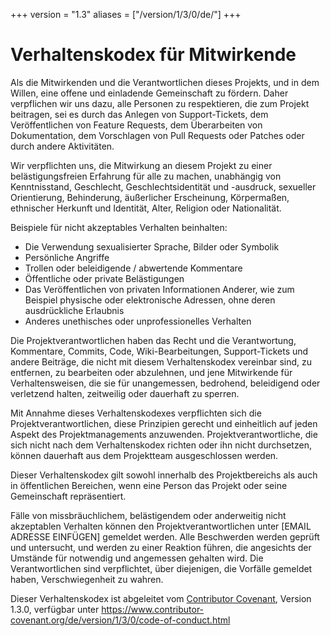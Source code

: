 +++
version = "1.3"
aliases = ["/version/1/3/0/de/"]
+++

# Verhaltenskodex für Mitwirkende

Als die Mitwirkenden und die Verantwortlichen dieses Projekts, und in dem Willen, eine offene und einladende Gemeinschaft zu fördern. Daher verpflichen wir uns dazu, alle Personen zu respektieren, die zum Projekt beitragen, sei es durch das Anlegen von Support-Tickets, dem Veröffentlichen von Feature Requests, dem Überarbeiten von Dokumentation, dem Vorschlagen von Pull Requests oder Patches oder durch andere Aktivitäten.

Wir verpflichten uns, die Mitwirkung an diesem Projekt zu einer belästigungsfreien Erfahrung für alle zu machen, unabhängig von Kenntnisstand, Geschlecht, Geschlechtsidentität und -ausdruck, sexueller Orientierung, Behinderung, äußerlicher Erscheinung, Körpermaßen, ethnischer Herkunft und Identität, Alter, Religion oder Nationalität.

Beispiele für nicht akzeptables Verhalten beinhalten:

* Die Verwendung sexualisierter Sprache, Bilder oder Symbolik
* Persönliche Angriffe
* Trollen oder beleidigende / abwertende Kommentare
* Öffentliche oder private Belästigungen
* Das Veröffentlichen von privaten Informationen Anderer, wie zum Beispiel physische oder elektronische Adressen, ohne deren ausdrückliche Erlaubnis
* Anderes unethisches oder unprofessionelles Verhalten

Die Projektverantwortlichen haben das Recht und die Verantwortung, Kommentare, Commits, Code, Wiki-Bearbeitungen, Support-Tickets und andere Beiträge, die nicht mit diesem Verhaltenskodex vereinbar sind, zu entfernen, zu bearbeiten oder abzulehnen, und jene Mitwirkende für Verhaltensweisen, die sie für unangemessen, bedrohend, beleidigend oder verletzend halten, zeitweilig oder dauerhaft zu sperren.

Mit Annahme dieses Verhaltenskodexes verpflichten sich die Projektverantwortlichen, diese Prinzipien gerecht und einheitlich auf jeden Aspekt des Projektmanagements anzuwenden. Projektverantwortliche, die sich nicht nach dem Verhaltenskodex richten oder ihn nicht durchsetzen, können dauerhaft aus dem Projektteam ausgeschlossen werden.

Dieser Verhaltenskodex gilt sowohl innerhalb des Projektbereichs als auch in öffentlichen Bereichen, wenn eine Person das Projekt oder seine Gemeinschaft repräsentiert.

Fälle von missbräuchlichem, belästigendem oder anderweitig nicht akzeptablen Verhalten können den Projektverantwortlichen unter [EMAIL ADRESSE EINFÜGEN] gemeldet werden. Alle Beschwerden werden geprüft und untersucht, und werden zu einer Reaktion führen, die angesichts der Umstände für notwendig und angemessen gehalten wird. Die Verantwortlichen sind verpflichtet, über diejenigen, die Vorfälle gemeldet haben, Verschwiegenheit zu wahren.

Dieser Verhaltenskodex ist abgeleitet vom [Contributor Covenant](https://www.contributor-covenant.org), Version 1.3.0, verfügbar unter https://www.contributor-covenant.org/de/version/1/3/0/code-of-conduct.html
